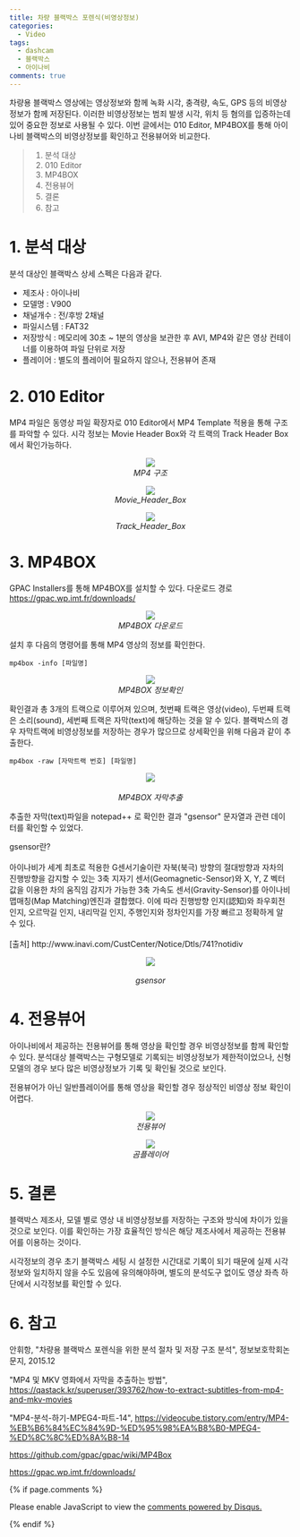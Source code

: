 ```yaml
---
title: 차량 블랙박스 포렌식(비영상정보)
categories:
  - Video
tags:
  - dashcam
  - 블랙박스
  - 아이나비
comments: true
---
```


차량용 블랙박스 영상에는 영상정보와 함께 녹화 시각, 충격량, 속도, GPS 등의 비영상정보가 함께 저장된다.
이러한 비영상정보는 범죄 발생 시각, 위치 등 혐의를 입증하는데 있어 중요한 정보로 사용될 수 있다.
이번 글에서는 010 Editor, MP4BOX를 통해 아이나비 블랙박스의 비영상정보를 확인하고 전용뷰어와 비교한다.

> 1. 분석 대상
> 2. 010 Editor
> 3. MP4BOX
> 4. 전용뷰어
> 5. 결론
> 6. 참고

# 1. 분석 대상

분석 대상인 블랙박스 상세 스펙은 다음과 같다.

- 제조사 : 아이나비
- 모델명 : V900
- 채널개수 : 전/후방 2채널
- 파일시스템 : FAT32
- 저장방식 : 메모리에 30초 ~ 1분의 영상을 보관한 후 AVI, MP4와 같은 영상 컨테이너를 이용하여 파일 단위로 저장
- 플레이어 : 별도의 플레이어 필요하지 않으나, 전용뷰어 존재

# 2. 010 Editor

MP4 파일은 동영상 파일 확장자로 010 Editor에서 MP4 Template 적용을 통해 구조를 파악할 수 있다.
시각 정보는 Movie Header Box와 각 트랙의 Track Header Box에서 확인가능하다.

<center><p><img src="/assets/2020-05-20-post-dashcam_forensic/1. MP4 구조.jpg">
<br><em>MP4 구조</em></p></center>

<center><p><img src="/assets/2020-05-20-post-dashcam_forensic/2. Movie_Header_Box.jpg">
<br><em>Movie_Header_Box</em></p></center>

<center><p><img src="/assets/2020-05-20-post-dashcam_forensic/3. Track_Header_Box.jpg">
<br><em>Track_Header_Box</em></p></center>

# 3. MP4BOX

GPAC Installers를 통해 MP4BOX를 설치할 수 있다. 다운로드 경로 <https://gpac.wp.imt.fr/downloads/>

<center><p><img src="/assets/2020-05-20-post-dashcam_forensic/9. MP4BOX 다운로드.jpg">
<br><em>MP4BOX 다운로드</em></p></center>

설치 후 다음의 명령어를 통해 MP4 영상의 정보를 확인한다.

```
mp4box -info [파일명]
```

<center><p><img src="/assets/2020-05-20-post-dashcam_forensic/4. MP4B0X 정보확인.jpg">
<br><em>MP4BOX 정보확인</em></p></center>

확인결과 총 3개의 트랙으로 이루어져 있으며, 첫번째 트랙은 영상(video), 두번째 트랙은 소리(sound), 세번째 트랙은 자막(text)에 해당하는 것을 알 수 있다.
블랙박스의 경우 자막트랙에 비영상정보를 저장하는 경우가 많으므로 상세확인을 위해 다음과 같이 추출한다.

```
mp4box -raw [자막트랙 번호] [파일명]
```

<center><p><img src="/assets/2020-05-20-post-dashcam_forensic/5. MP4B0X 자막추출.jpg"><br>
<br><em>MP4BOX 자막추출</em></p></center>

추출한 자막(text)파일을 notepad++ 로 확인한 결과 "gsensor" 문자열과 관련 데이터를 확인할 수 있었다.

<div class="notice">
gsensor란?
<br><br>
아이나비가 세계 최초로 적용한 G센서기술이란 자북(북극) 방향의 절대방향과 자차의 진행방향을 감지할 수 있는 3축 지자기 센서(Geomagnetic-Sensor)와 X, Y, Z 벡터 값을 이용한 차의 움직임 감지가 가능한 3축 가속도 센서(Gravity-Sensor)를 아이나비 맵매칭(Map Matching)엔진과 결합했다. 이에 따라 진행방향 인지(認知)와 좌우회전 인지, 오르막길 인지, 내리막길 인지, 주행인지와 정차인지를 가장 빠르고 정확하게 알 수 있다.
<br><br>
[출처] http://www.inavi.com/CustCenter/Notice/Dtls/741?notidiv
</div>

<center><p><img src="/assets/2020-05-20-post-dashcam_forensic/6. MP4BOX gsensor.jpg"><br>
<br><em>gsensor</em></p></center>


# 4. 전용뷰어

아이나비에서 제공하는 전용뷰어를 통해 영상을 확인할 경우 비영상정보를 함께 확인할 수 있다.
분석대상 블랙박스는 구형모델로 기록되는 비영상정보가 제한적이었으나, 신형모델의 경우 보다 많은 비영상정보가 기록 및 확인될 것으로 보인다.

전용뷰어가 아닌 일반플레이어를 통해 영상을 확인할 경우 정상적인 비영상 정보 확인이 어렵다.

<center><p><img src="/assets/2020-05-20-post-dashcam_forensic/7. 전용뷰어.jpg">
<br><em>전용뷰어</em></p></center>

<center><p><img src="/assets/2020-05-20-post-dashcam_forensic/8. 곰플레이어.jpg">
<br><em>곰플레이어</em></p></center>


# 5. 결론

블랙박스 제조사, 모델 별로 영상 내 비영상정보를 저장하는 구조와 방식에 차이가 있을 것으로 보인다.
이를 확인하는 가장 효율적인 방식은 해당 제조사에서 제공하는 전용뷰어를 이용하는 것이다.

시각정보의 경우 초기 블랙박스 세팅 시 설정한 시간대로 기록이 되기 때문에 실제 시각 정보와 일치하지 않을 수도 있음에 유의해야하며,
별도의 분석도구 없이도 영상 좌측 하단에서 시각정보를 확인할 수 있다.


# 6. 참고

안휘항, "차량용 블랙박스 포렌식을 위한 분석 절차 및 저장 구조 분석", 정보보호학회논문지, 2015.12

"MP4 및 MKV 영화에서 자막을 추출하는 방법", <https://qastack.kr/superuser/393762/how-to-extract-subtitles-from-mp4-and-mkv-movies>

"MP4-분석-하기-MPEG4-파트-14", <https://videocube.tistory.com/entry/MP4-%EB%B6%84%EC%84%9D-%ED%95%98%EA%B8%B0-MPEG4-%ED%8C%8C%ED%8A%B8-14>

<https://github.com/gpac/gpac/wiki/MP4Box>

<https://gpac.wp.imt.fr/downloads/>


{% if page.comments %}

<div id="disqus_thread"></div>
<script>

/**
*  RECOMMENDED CONFIGURATION VARIABLES: EDIT AND UNCOMMENT THE SECTION BELOW TO INSERT DYNAMIC VALUES FROM YOUR PLATFORM OR CMS.
*  LEARN WHY DEFINING THESE VARIABLES IS IMPORTANT: https://disqus.com/admin/universalcode/#configuration-variables*/
/*
var disqus_config = function () {
this.page.url = PAGE_URL;  // Replace PAGE_URL with your page's canonical URL variable
this.page.identifier = PAGE_IDENTIFIER; // Replace PAGE_IDENTIFIER with your page's unique identifier variable
};
*/
(function() { // DON'T EDIT BELOW THIS LINE
var d = document, s = d.createElement('script');
s.src = 'https://https-c0msherl0ck-github-io.disqus.com/embed.js';
s.setAttribute('data-timestamp', +new Date());
(d.head || d.body).appendChild(s);
})();
</script>
<noscript>Please enable JavaScript to view the <a href="https://disqus.com/?ref_noscript">comments powered by Disqus.</a></noscript>
                            
{% endif %}
